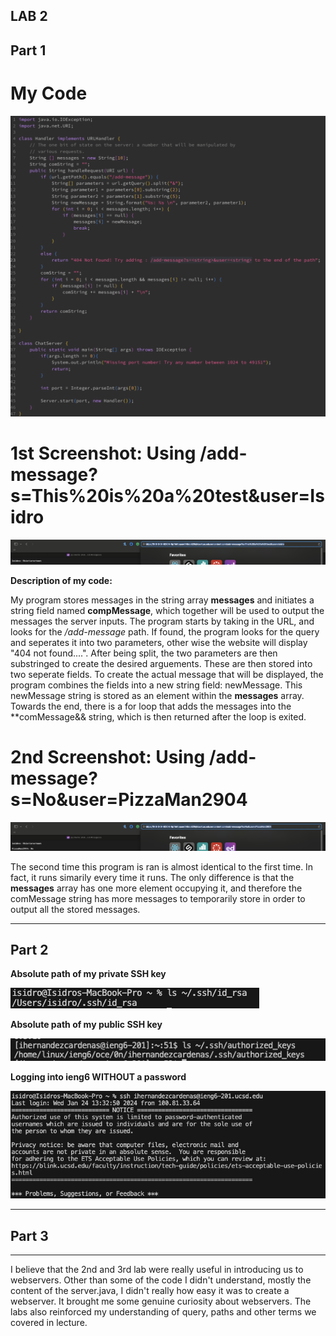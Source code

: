 ## LAB 2

## Part 1

# **My Code**

![Image](LR2;CODESS.png)


# **1st Screenshot: Using /add-message?s=This%20is%20a%20test&user=Isidro**

![Image](LR2;1stSS.png)

**Description of my code:**


My program stores messages in the string array **messages** and initiates a string field named **compMessage**, which together will be used to output the messages the server inputs. 
The program starts by taking in the URL, and looks for the */add-message* path. If found, the program looks for the query and seperates it into two parameters, other wise the website will display "404 not found....".
After being split, the two parameters are then substringed to create the desired arguements. These are then stored into two seperate fields. To create the actual message that will be displayed, the program combines the fields
into a new string field: newMessage. This newMessage string is stored as an element within the **messages** array. Towards the end, there is a for loop that adds the messages into the **comMessage&& string, which is then returned after the loop is exited.


#  **2nd Screenshot: Using /add-message?s=No&user=PizzaMan2904**

![Image](LR2;2ndSS.png)

The second time this program is ran is almost identical to the first time. In fact, it runs simarily every time it runs. The only difference is that the **messages** array has one more element occupying it, 
and therefore the comMessage string has more messages to temporarily store in order to output all the stored messages.

---

## Part 2

**Absolute path of my private SSH key**

![Image](LR2;PT1stSS.png)

**Absolute path of my public SSH key**

![Image](LR2;PT2ndSS.png)

**Logging into ieng6 WITHOUT a password**

![Image](LR2;PT3rdSS.png)

---


## Part 3

---

I believe that the 2nd and 3rd lab were really useful in introducing us to webservers. Other than some of the code I didn't understand, mostly the content of the server.java, I didn't really how easy it was to create a webserver. 
It brought me some genuine curiosity about webservers. The labs also reinforced my understanding of query, paths and other terms we covered in lecture.
